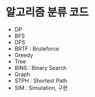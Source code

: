# 알고리즘 분류 코드
- DP
- BFS
- DFS
- BRTF : Bruteforce
- Greedy
- Tree
- BINS : Binary Search
- Graph
- STPH : Shortest Path
- SIM : Simulation, 구현
